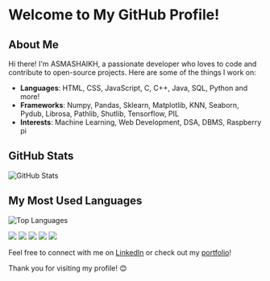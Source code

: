 # Welcome to My GitHub Profile!

## About Me
Hi there! I'm ASMASHAIKH, a passionate developer who loves to code and contribute to open-source projects. Here are some of the things I work on:

- **Languages**: HTML, CSS, JavaScript, C, C++, Java, SQL, Python and more!
- **Frameworks**: Numpy, Pandas, Sklearn, Matplotlib, KNN, Seaborn, Pydub, Librosa, Pathlib, Shutlib, Tensorflow, PIL
- **Interests**: Machine Learning, Web Development, DSA, DBMS, Raspberry pi

## GitHub Stats
![GitHub Stats](https://github-readme-stats.vercel.app/api?username=ASMASHAIKH04&show_icons=true&theme=dark)

## My Most Used Languages
![Top Languages](https://github-readme-stats.vercel.app/api/top-langs/?username=ASMASHAIKH04&layout=compact)

[![](https://raw.githubusercontent.com/ASMASHAIKH04/github-profile-summary-cards/master/profile-summary-card-output/dark/0-profile-details.svg)](https://github.com/ASMASHAIKH04/github-profile-summary-cards)
[![](https://raw.githubusercontent.com/ASMASHAIKH04/github-profile-summary-cards/master/profile-summary-card-output/dark/1-repos-per-language.svg)](https://github.com/ASMASHAIKH04/github-profile-summary-cards)
[![](https://raw.githubusercontent.com/ASMASHAIKH04/github-profile-summary-cards/master/profile-summary-card-output/dark/2-most-commit-language.svg)](https://github.com/ASMASHAIKH04/github-profile-summary-cards)
[![](https://raw.githubusercontent.com/ASMASHAIKH04/github-profile-summary-cards/master/profile-summary-card-output/dark/3-stats.svg)](https://github.com/ASMASHAIKH04/github-profile-summary-cards)
[![](https://raw.githubusercontent.com/ASMASHAIKH04/github-profile-summary-cards/master/profile-summary-card-output/dark/4-productive-time.svg)](https://github.com/ASMASHAIKH04/github-profile-summary-cards)

Feel free to connect with me on [LinkedIn](https://www.linkedin.com/in/your-linkedin-profile) or check out my [portfolio](https://your-portfolio-link.com)!

Thank you for visiting my profile! 😊

